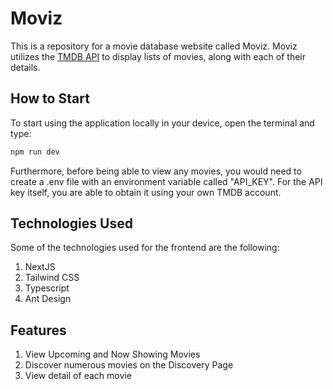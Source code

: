 # Moviz

This is a repository for a movie database website called Moviz. Moviz utilizes the [TMDB API](https://developers.themoviedb.org/3) to display lists of movies, along with each of their details.

## How to Start

To start using the application locally in your device, open the terminal and type:

```bash
npm run dev
```

Furthermore, before being able to view any movies, you would need to create a .env file with an environment variable called "API_KEY". For the API key itself, you are able to obtain it using your own TMDB account.

## Technologies Used

Some of the technologies used for the frontend are the following:

1. NextJS
2. Tailwind CSS
3. Typescript
4. Ant Design

## Features

1. View Upcoming and Now Showing Movies
2. Discover numerous movies on the Discovery Page
3. View detail of each movie
